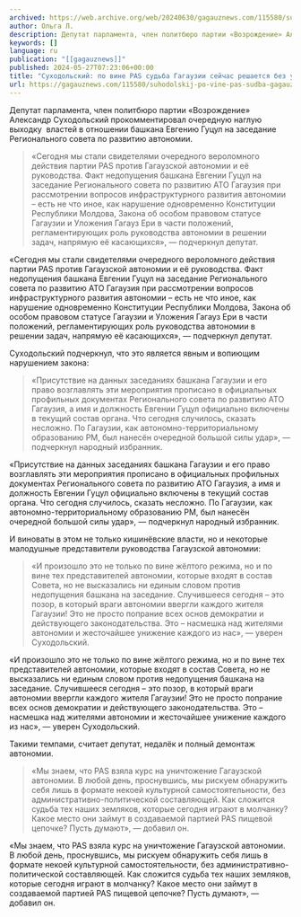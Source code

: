 ```yaml
---
archived: https://web.archive.org/web/20240630/gagauznews.com/115580/suhodolskij-po-vine-pas-sudba-gagauzii-sejchas-reshaetsya-bez-uchastiya-samih-gagauzov.html
author: Ольга Л.
description: Депутат парламента, член политбюро партии «Возрождение» Александр Суходольский прокомментировал очередную наглую выходку  властей в отношении башкана Евгению Гуцул на заседание Регионального совета по развитию автономии. «Сегодня мы стали свидетелями очередного вероломного действия партии PAS против Гагаузской автономии и её руководства. Факт недопущения башкана Евгении Гуцул на заседание Регионального совета по развитию АТО Гагаузия при рассмотрении вопросов инфраструктурного развития автономии – есть не что иное, как нарушение одновременно Конституции Республики Молдова, Закона об особом правовом статусе Гагаузии и Уложения Гагауз Ери в части положений, регламентирующих роль руководства автономии в решении задач, напрямую её касающихся», — подчеркнул депутат. Суходольский подчеркнул, что это […]
keywords: []
language: ru
publication: "[[gagauznews]]"
published: 2024-05-27T07:23:06+00:00
title: "Суходольский: по вине PAS судьба Гагаузии сейчас решается без участия самих гагаузов"
url: https://gagauznews.com/115580/suhodolskij-po-vine-pas-sudba-gagauzii-sejchas-reshaetsya-bez-uchastiya-samih-gagauzov.html
---
```


Депутат парламента, член политбюро партии «Возрождение» Александр Суходольский прокомментировал очередную наглую выходку  властей в отношении башкана Евгению Гуцул на заседание Регионального совета по развитию автономии.

> «Сегодня мы стали свидетелями очередного вероломного действия партии PAS против Гагаузской автономии и её руководства. Факт недопущения башкана Евгении Гуцул на заседание Регионального совета по развитию АТО Гагаузия при рассмотрении вопросов инфраструктурного развития автономии – есть не что иное, как нарушение одновременно Конституции Республики Молдова, Закона об особом правовом статусе Гагаузии и Уложения Гагауз Ери в части положений, регламентирующих роль руководства автономии в решении задач, напрямую её касающихся», — подчеркнул депутат.

«Сегодня мы стали свидетелями очередного вероломного действия партии PAS против Гагаузской автономии и её руководства. Факт недопущения башкана Евгении Гуцул на заседание Регионального совета по развитию АТО Гагаузия при рассмотрении вопросов инфраструктурного развития автономии – есть не что иное, как нарушение одновременно Конституции Республики Молдова, Закона об особом правовом статусе Гагаузии и Уложения Гагауз Ери в части положений, регламентирующих роль руководства автономии в решении задач, напрямую её касающихся», — подчеркнул депутат.

Суходольский подчеркнул, что это является явным и вопиющим нарушением закона:

> «Присутствие на данных заседаниях башкана Гагаузии и его право возглавлять эти мероприятия прописано в официальных профильных документах Регионального совета по развитию АТО Гагаузия, а имя и должность Евгении Гуцул официально включены в текущий состав органа. Что сегодня случилось, сказать несложно. По Гагаузии, как автономно-территориальному образованию РМ, был нанесён очередной большой силы удар», — подчеркнул народный избранник.

«Присутствие на данных заседаниях башкана Гагаузии и его право возглавлять эти мероприятия прописано в официальных профильных документах Регионального совета по развитию АТО Гагаузия, а имя и должность Евгении Гуцул официально включены в текущий состав органа. Что сегодня случилось, сказать несложно. По Гагаузии, как автономно-территориальному образованию РМ, был нанесён очередной большой силы удар», — подчеркнул народный избранник.

И виноваты в этом не только кишинёвские власти, но и некоторые малодушные представители руководства Гагаузской автономии:

> «И произошло это не только по вине жёлтого режима, но и по вине тех представителей автономии, которые входят в состав Совета, но не высказались ни единым словом против недопущения башкана на заседание. Случившееся сегодня – это позор, в который враги автономии ввергли каждого жителя Гагаузии! Это не просто попрание всех основ демократии и действующего законодательства. Это – насмешка над жителями автономии и жесточайшее унижение каждого из нас», — уверен Суходольский.

«И произошло это не только по вине жёлтого режима, но и по вине тех представителей автономии, которые входят в состав Совета, но не высказались ни единым словом против недопущения башкана на заседание. Случившееся сегодня – это позор, в который враги автономии ввергли каждого жителя Гагаузии! Это не просто попрание всех основ демократии и действующего законодательства. Это – насмешка над жителями автономии и жесточайшее унижение каждого из нас», — уверен Суходольский.

Такими темпами, считает депутат, недалёк и полный демонтаж автономии.

> «Мы знаем, что PAS взяла курс на уничтожение Гагаузской автономии. В любой день, проснувшись, мы рискуем обнаружить себя лишь в формате некоей культурной самостоятельности, без административно-политической составляющей. Как сложится судьба тех наших земляков, которые сегодня играют в молчанку? Какое место они займут в создаваемой партией PAS пищевой цепочке? Пусть думают», — добавил он.

«Мы знаем, что PAS взяла курс на уничтожение Гагаузской автономии. В любой день, проснувшись, мы рискуем обнаружить себя лишь в формате некоей культурной самостоятельности, без административно-политической составляющей. Как сложится судьба тех наших земляков, которые сегодня играют в молчанку? Какое место они займут в создаваемой партией PAS пищевой цепочке? Пусть думают», — добавил он.
